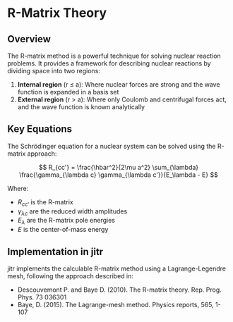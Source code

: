 # R-Matrix Theory

## Overview
The R-matrix method is a powerful technique for solving nuclear reaction problems. It provides a framework for describing nuclear reactions by dividing space into two regions:

1. **Internal region** (r ≤ a): Where nuclear forces are strong and the wave function is expanded in a basis set
2. **External region** (r > a): Where only Coulomb and centrifugal forces act, and the wave function is known analytically

## Key Equations
The Schrödinger equation for a nuclear system can be solved using the R-matrix approach:

$$
R_{cc'} = \frac{\hbar^2}{2\mu a^2} \sum_{\lambda} \frac{\gamma_{\lambda c} \gamma_{\lambda c'}}{E_\lambda - E}
$$

Where:
- $R_{cc'}$ is the R-matrix
- $\gamma_{\lambda c}$ are the reduced width amplitudes
- $E_\lambda$ are the R-matrix pole energies
- $E$ is the center-of-mass energy

## Implementation in jitr
jitr implements the calculable R-matrix method using a Lagrange-Legendre mesh, following the approach described in:

- Descouvemont P. and Baye D. (2010). The R-matrix theory. Rep. Prog. Phys. 73 036301
- Baye, D. (2015). The Lagrange-mesh method. Physics reports, 565, 1-107